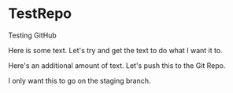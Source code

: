 # TestRepo
Testing GitHub

Here is some text. Let's try and get the text to do what I want it to.

Here's an additional amount of text. Let's push this to the Git Repo.

I only want this to go on the staging branch.
